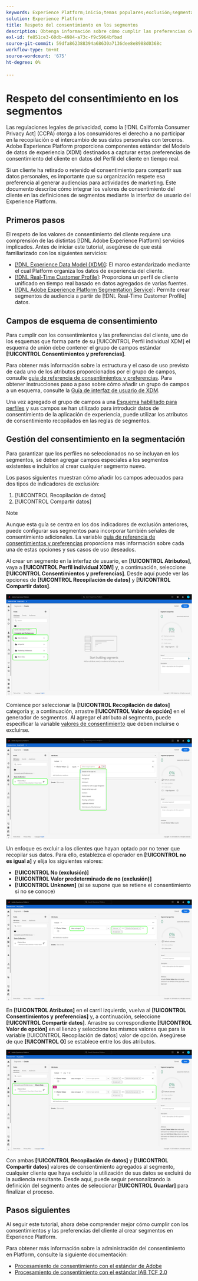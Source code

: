 ```yaml
---
keywords: Experience Platform;inicio;temas populares;exclusión;segmentación;servicio de segmentación;servicio de segmentación;honores de exclusión;exclusión;exclusión;exclusión;exclusión;consentimiento;compartir;recopilar;
solution: Experience Platform
title: Respeto del consentimiento en los segmentos
description: Obtenga información sobre cómo cumplir las preferencias de consentimiento del cliente para la recopilación y el uso compartido de datos personales en operaciones de segmentos.
exl-id: fe851ce3-60db-4984-a73c-f9c5964bfbad
source-git-commit: 59dfa862388394a68630a7136dee8e8988d0368c
workflow-type: tm+mt
source-wordcount: '675'
ht-degree: 0%

---
```


# Respeto del consentimiento en los segmentos

Las regulaciones legales de privacidad, como la [!DNL California Consumer Privacy Act] (CCPA) otorga a los consumidores el derecho a no participar en la recopilación o el intercambio de sus datos personales con terceros. Adobe Experience Platform proporciona componentes estándar del Modelo de datos de experiencia (XDM) destinados a capturar estas preferencias de consentimiento del cliente en datos del Perfil del cliente en tiempo real.

Si un cliente ha retirado o retenido el consentimiento para compartir sus datos personales, es importante que su organización respete esa preferencia al generar audiencias para actividades de marketing. Este documento describe cómo integrar los valores de consentimiento del cliente en las definiciones de segmentos mediante la interfaz de usuario del Experience Platform.

## Primeros pasos

El respeto de los valores de consentimiento del cliente requiere una comprensión de las distintas [!DNL Adobe Experience Platform] servicios implicados. Antes de iniciar este tutorial, asegúrese de que está familiarizado con los siguientes servicios:

* [[!DNL Experience Data Model (XDM)]](../xdm/home.md): El marco estandarizado mediante el cual Platform organiza los datos de experiencia del cliente.
* [[!DNL Real-Time Customer Profile]](../profile/home.md): Proporciona un perfil de cliente unificado en tiempo real basado en datos agregados de varias fuentes.
* [[!DNL Adobe Experience Platform Segmentation Service]](./home.md): Permite crear segmentos de audiencia a partir de [!DNL Real-Time Customer Profile] datos.

## Campos de esquema de consentimiento

Para cumplir con los consentimientos y las preferencias del cliente, uno de los esquemas que forma parte de su [!UICONTROL Perfil individual XDM] el esquema de unión debe contener el grupo de campos estándar **[!UICONTROL Consentimientos y preferencias]**.

Para obtener más información sobre la estructura y el caso de uso previsto de cada uno de los atributos proporcionados por el grupo de campos, consulte [guía de referencia de consentimientos y preferencias](../xdm/field-groups/profile/consents.md). Para obtener instrucciones paso a paso sobre cómo añadir un grupo de campos a un esquema, consulte la [Guía de interfaz de usuario de XDM](../xdm/ui/resources/schemas.md#add-field-groups).

Una vez agregado el grupo de campos a una [Esquema habilitado para perfiles](../xdm/ui/resources/schemas.md#profile) y sus campos se han utilizado para introducir datos de consentimiento de la aplicación de experiencia, puede utilizar los atributos de consentimiento recopilados en las reglas de segmentos.

## Gestión del consentimiento en la segmentación

Para garantizar que los perfiles no seleccionados no se incluyan en los segmentos, se deben agregar campos especiales a los segmentos existentes e incluirlos al crear cualquier segmento nuevo.

Los pasos siguientes muestran cómo añadir los campos adecuados para dos tipos de indicadores de exclusión:

1. [!UICONTROL Recopilación de datos]
1. [!UICONTROL Compartir datos]

>[!NOTE]
>
>Aunque esta guía se centra en los dos indicadores de exclusión anteriores, puede configurar sus segmentos para incorporar también señales de consentimiento adicionales. La variable [guía de referencia de consentimientos y preferencias](../xdm/field-groups/profile/consents.md) proporciona más información sobre cada una de estas opciones y sus casos de uso deseados.

Al crear un segmento en la interfaz de usuario, en **[!UICONTROL Atributos]**, vaya a **[!UICONTROL Perfil individual XDM]** y, a continuación, seleccione **[!UICONTROL Consentimientos y preferencias]**. Desde aquí puede ver las opciones de **[!UICONTROL Recopilación de datos]** y **[!UICONTROL Compartir datos]**.

![](./images/opt-outs/consents.png)

Comience por seleccionar la **[!UICONTROL Recopilación de datos]** categoría y, a continuación, arrastre **[!UICONTROL Valor de opción]** en el generador de segmentos. Al agregar el atributo al segmento, puede especificar la variable [valores de consentimiento](../xdm/field-groups/profile/consents.md#choice-values) que deben incluirse o excluirse.

![](./images/opt-outs/consent-values.png)

Un enfoque es excluir a los clientes que hayan optado por no tener que recopilar sus datos. Para ello, establezca el operador en **[!UICONTROL no es igual a]** y elija los siguientes valores:

* **[!UICONTROL No (exclusión)]**
* **[!UICONTROL Valor predeterminado de no (exclusión)]**
* **[!UICONTROL Unknown]** (si se supone que se retiene el consentimiento si no se conoce)

![](./images/opt-outs/collect.png)

En **[!UICONTROL Atributos]** en el carril izquierdo, vuelva al **[!UICONTROL Consentimientos y preferencias]** y, a continuación, seleccione **[!UICONTROL Compartir datos]**. Arrastre su correspondiente **[!UICONTROL Valor de opción]** en el lienzo y seleccione los mismos valores que para la variable [!UICONTROL Recopilación de datos] valor de opción. Asegúrese de que **[!UICONTROL O]** se establece entre los dos atributos.

![](./images/opt-outs/share.png)

Con ambas **[!UICONTROL Recopilación de datos]** y **[!UICONTROL Compartir datos]** valores de consentimiento agregados al segmento, cualquier cliente que haya excluido la utilización de sus datos se excluirá de la audiencia resultante. Desde aquí, puede seguir personalizando la definición del segmento antes de seleccionar **[!UICONTROL Guardar]** para finalizar el proceso.

## Pasos siguientes

Al seguir este tutorial, ahora debe comprender mejor cómo cumplir con los consentimientos y las preferencias del cliente al crear segmentos en Experience Platform.

Para obtener más información sobre la administración del consentimiento en Platform, consulte la siguiente documentación:

* [Procesamiento de consentimiento con el estándar de Adobe](../landing/governance-privacy-security/consent/adobe/overview.md)
* [Procesamiento de consentimiento con el estándar IAB TCF 2.0](../landing/governance-privacy-security/consent/iab/overview.md)
